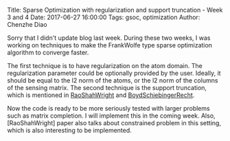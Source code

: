 Title: Sparse Optimization with regularization and support truncation - Week 3 and 4
Date: 2017-06-27 16:00:00
Tags: gsoc, optimization
Author: Chenzhe Diao

Sorry that I didn't update blog last week. During these two weeks, I was working on techniques to make the FrankWolfe type sparse optimization algorithm to converge faster. 

The first technique is to have regularization on the atom domain. The regularization parameter could be optionally provided by the user. Ideally, it should be equal to the l2 norm of the atoms, or the l2 norm of the columns of the sensing matrix. The second technique is the support truncation, which is mentioned in [RaoShahWright](https://arxiv.org/abs/1404.5692) and [BoydSchiebingerRecht](https://arxiv.org/abs/1507.01562).

Now the code is ready to be more seriously tested with larger problems such as matrix completion. I will implement this in the coming week. Also, [RaoShahWright] paper also talks about constrained problem in this setting, which is also interesting to be implemented.
